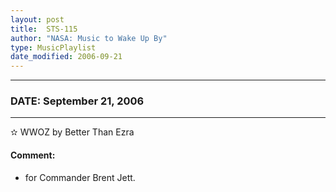 ```yaml
---
layout: post
title:  STS-115
author: "NASA: Music to Wake Up By"
type: MusicPlaylist
date_modified: 2006-09-21
---
```


----
### DATE: September 21, 2006
----
✫ WWOZ by Better Than Ezra

#### Comment:
* for Commander Brent Jett.
